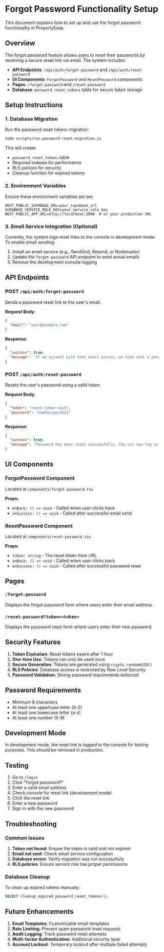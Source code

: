 # Forgot Password Functionality Setup

This document explains how to set up and use the forgot password functionality in PropertyEase.

## Overview

The forgot password feature allows users to reset their passwords by receiving a secure reset link via email. The system includes:

- **API Endpoints**: `/api/auth/forgot-password` and `/api/auth/reset-password`
- **UI Components**: `ForgotPassword` and `ResetPassword` components
- **Pages**: `/forgot-password` and `/reset-password`
- **Database**: `password_reset_tokens` table for secure token storage

## Setup Instructions

### 1. Database Migration

Run the password reset tokens migration:

```bash
node scripts/run-password-reset-migration.js
```

This will create:

- `password_reset_tokens` table
- Required indexes for performance
- RLS policies for security
- Cleanup function for expired tokens

### 2. Environment Variables

Ensure these environment variables are set:

```env
NEXT_PUBLIC_SUPABASE_URL=your_supabase_url
SUPABASE_SERVICE_ROLE_KEY=your_service_role_key
NEXT_PUBLIC_APP_URL=http://localhost:3000  # or your production URL
```

### 3. Email Service Integration (Optional)

Currently, the system logs reset links to the console in development mode. To enable email sending:

1. Install an email service (e.g., SendGrid, Resend, or Nodemailer)
2. Update the `forgot-password` API endpoint to send actual emails
3. Remove the development console logging

## API Endpoints

### POST `/api/auth/forgot-password`

Sends a password reset link to the user's email.

**Request Body:**

```json
{
  "email": "user@example.com"
}
```

**Response:**

```json
{
  "success": true,
  "message": "If an account with that email exists, we have sent a password reset link."
}
```

### POST `/api/auth/reset-password`

Resets the user's password using a valid token.

**Request Body:**

```json
{
  "token": "reset-token-uuid",
  "password": "newPassword123"
}
```

**Response:**

```json
{
  "success": true,
  "message": "Password has been reset successfully. You can now log in with your new password."
}
```

## UI Components

### ForgotPassword Component

Located at `components/forgot-password.tsx`

**Props:**

- `onBack: () => void` - Called when user clicks back
- `onSuccess: () => void` - Called after successful email send

### ResetPassword Component

Located at `components/reset-password.tsx`

**Props:**

- `token: string` - The reset token from URL
- `onBack: () => void` - Called when user clicks back
- `onSuccess: () => void` - Called after successful password reset

## Pages

### `/forgot-password`

Displays the forgot password form where users enter their email address.

### `/reset-password?token=<token>`

Displays the password reset form where users enter their new password.

## Security Features

1. **Token Expiration**: Reset tokens expire after 1 hour
2. **One-time Use**: Tokens can only be used once
3. **Secure Generation**: Tokens are generated using `crypto.randomUUID()`
4. **RLS Policies**: Database access is restricted by Row Level Security
5. **Password Validation**: Strong password requirements enforced

## Password Requirements

- Minimum 8 characters
- At least one uppercase letter (A-Z)
- At least one lowercase letter (a-z)
- At least one number (0-9)

## Development Mode

In development mode, the reset link is logged to the console for testing purposes. This should be removed in production.

## Testing

1. Go to `/login`
2. Click "Forgot password?"
3. Enter a valid email address
4. Check console for reset link (development mode)
5. Click the reset link
6. Enter a new password
7. Sign in with the new password

## Troubleshooting

### Common Issues

1. **Token not found**: Ensure the token is valid and not expired
2. **Email not sent**: Check email service configuration
3. **Database errors**: Verify migration was run successfully
4. **RLS policies**: Ensure service role has proper permissions

### Database Cleanup

To clean up expired tokens manually:

```sql
SELECT cleanup_expired_password_reset_tokens();
```

## Future Enhancements

1. **Email Templates**: Customizable email templates
2. **Rate Limiting**: Prevent spam password reset requests
3. **Audit Logging**: Track password reset attempts
4. **Multi-factor Authentication**: Additional security layer
5. **Account Lockout**: Temporary lockout after multiple failed attempts
